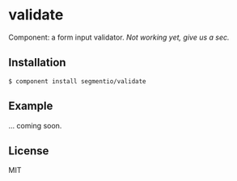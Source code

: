 
# validate

  Component: a form input validator. _Not working yet, give us a sec._

## Installation

    $ component install segmentio/validate

## Example
  
  ... coming soon.

## License

  MIT
